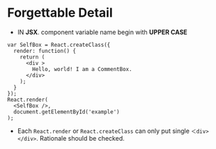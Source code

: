 # Forgettable Detail

- IN **JSX**. component variable name begin with **UPPER CASE**

```
var SelfBox = React.createClass({
  render: function() {
    return (
      <div >
        Hello, world! I am a CommentBox.
      </div>
    );
  }
});
React.render(
  <SelfBox />,
  document.getElementById('example')
);

```
- Each `React.render` or `React.createClass` can only put single `＜div></div>`. Rationale should be checked.